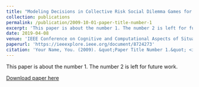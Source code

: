```yaml
---
title: "Modeling Decisions in Collective Risk Social Dilemma Games for Climate Change using Reinforcement Learning."
collection: publications
permalink: /publication/2009-10-01-paper-title-number-1
excerpt: 'This paper is about the number 1. The number 2 is left for future work.'
date: 2019-04-08
venue: 'IEEE Conference on Cognitive and Computational Aspects of Situation Management (CogSIMA) 2019'
paperurl: 'https://ieeexplore.ieee.org/document/8724273'
citation: 'Your Name, You. (2009). &quot;Paper Title Number 1.&quot; <i>Journal 1</i>. 1(1).'
---
```

This paper is about the number 1. The number 2 is left for future work.

[Download paper here](https://ieeexplore.ieee.org/document/8724273)

